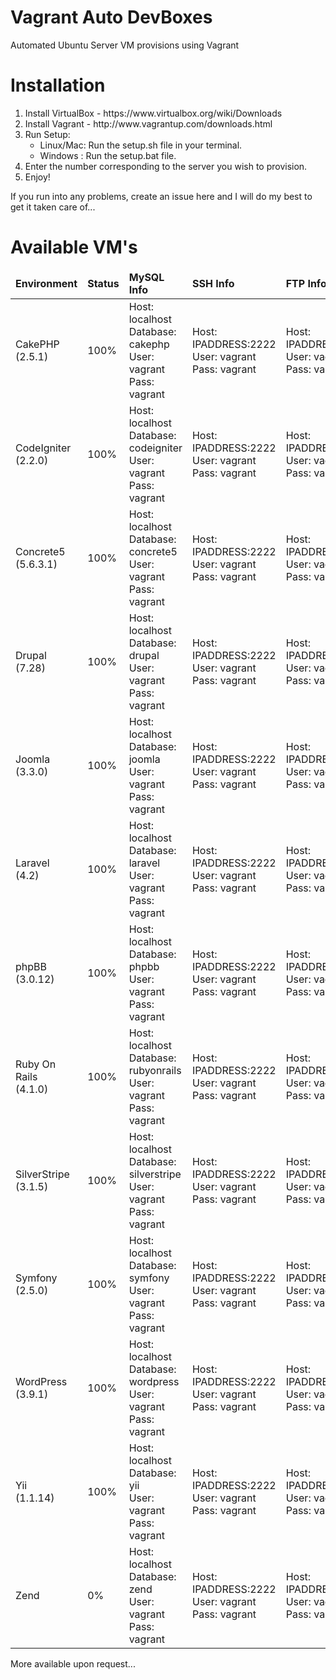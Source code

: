 Vagrant Auto DevBoxes
===============

Automated Ubuntu Server VM provisions using Vagrant

<h1>Installation</h1>
<ol>
    <li>Install VirtualBox - https://www.virtualbox.org/wiki/Downloads</li>
    <li>Install Vagrant - http://www.vagrantup.com/downloads.html</li>
    <li>Run Setup:
        <ul>
            <li>Linux/Mac: Run the setup.sh file in your terminal.</li>
            <li>Windows  : Run the setup.bat file.</li>
        </ul>
    </li>
    <li>Enter the number corresponding to the server you wish to provision.</li>
    <li>Enjoy!</li>
</ol>

<p>If you run into any problems, create an issue here and I will do my best to get it taken care of...</p>

<h1>Available VM's</h1>

<table>
    <thead>
        <td><b>Environment</b></td>
        <td><b>Status</b></td>
        <td><b>MySQL Info</b></td>
        <td><b>SSH Info</b></td>
        <td><b>FTP Info</b></td>
    </thead>
    <tr>
        <td>CakePHP <br />(2.5.1)</td>
        <td>100%</td>
        <td>Host: localhost <br />Database: cakephp <br />User: vagrant <br />Pass: vagrant</td>
        <td>Host: IPADDRESS:2222 <br />User: vagrant <br />Pass: vagrant</td>
        <td>Host: IPADDRESS:21 <br />User: vagrant <br />Pass: vagrant</td>
    </tr>
    <tr>
        <td>CodeIgniter <br />(2.2.0)</td>
        <td>100%</td>
        <td>Host: localhost <br />Database: codeigniter <br />User: vagrant <br />Pass: vagrant</td>
        <td>Host: IPADDRESS:2222 <br />User: vagrant <br />Pass: vagrant</td>
        <td>Host: IPADDRESS:21 <br />User: vagrant <br />Pass: vagrant</td>
    </tr>
    <tr>
        <td>Concrete5 <br />(5.6.3.1)</td>
        <td>100%</td>
        <td>Host: localhost <br />Database: concrete5 <br />User: vagrant <br />Pass: vagrant</td>
        <td>Host: IPADDRESS:2222 <br />User: vagrant <br />Pass: vagrant</td>
        <td>Host: IPADDRESS:21 <br />User: vagrant <br />Pass: vagrant</td>
    </tr>
    <tr>
        <td>Drupal <br />(7.28)</td>
        <td>100%</td>
        <td>Host: localhost <br />Database: drupal <br />User: vagrant <br />Pass: vagrant</td>
        <td>Host: IPADDRESS:2222 <br />User: vagrant <br />Pass: vagrant</td>
        <td>Host: IPADDRESS:21 <br />User: vagrant <br />Pass: vagrant</td>
    </tr>
    <tr>
        <td>Joomla <br />(3.3.0)</td>
        <td>100%</td>
        <td>Host: localhost <br />Database: joomla <br />User: vagrant <br />Pass: vagrant</td>
        <td>Host: IPADDRESS:2222 <br />User: vagrant <br />Pass: vagrant</td>
        <td>Host: IPADDRESS:21 <br />User: vagrant <br />Pass: vagrant</td>
    </tr>
    <tr>
        <td>Laravel <br />(4.2)</td>
        <td>100%</td>
        <td>Host: localhost <br />Database: laravel <br />User: vagrant <br />Pass: vagrant</td>
        <td>Host: IPADDRESS:2222 <br />User: vagrant <br />Pass: vagrant</td>
        <td>Host: IPADDRESS:21 <br />User: vagrant <br />Pass: vagrant</td>
    </tr>
    <tr>
        <td>phpBB <br />(3.0.12)</td>
        <td>100%</td>
        <td>Host: localhost <br />Database: phpbb <br />User: vagrant <br />Pass: vagrant</td>
        <td>Host: IPADDRESS:2222 <br />User: vagrant <br />Pass: vagrant</td>
        <td>Host: IPADDRESS:21 <br />User: vagrant <br />Pass: vagrant</td>
    </tr>
    <tr>
        <td>Ruby On Rails <br />(4.1.0)</td>
        <td>100%</td>
        <td>Host: localhost <br />Database: rubyonrails <br />User: vagrant <br />Pass: vagrant</td>
        <td>Host: IPADDRESS:2222 <br />User: vagrant <br />Pass: vagrant</td>
        <td>Host: IPADDRESS:21 <br />User: vagrant <br />Pass: vagrant</td>
    </tr>
    <tr>
        <td>SilverStripe <br />(3.1.5)</td>
        <td>100%</td>
        <td>Host: localhost <br />Database: silverstripe <br />User: vagrant <br />Pass: vagrant</td>
        <td>Host: IPADDRESS:2222 <br />User: vagrant <br />Pass: vagrant</td>
        <td>Host: IPADDRESS:21 <br />User: vagrant <br />Pass: vagrant</td>
    </tr>
    <tr>
        <td>Symfony <br />(2.5.0)</td>
        <td>100%</td>
        <td>Host: localhost <br />Database: symfony <br />User: vagrant <br />Pass: vagrant</td>
        <td>Host: IPADDRESS:2222 <br />User: vagrant <br />Pass: vagrant</td>
        <td>Host: IPADDRESS:21 <br />User: vagrant <br />Pass: vagrant</td>
    </tr>
    <tr>
        <td>WordPress <br />(3.9.1)</td>
        <td>100%</td>
        <td>Host: localhost <br />Database: wordpress <br />User: vagrant <br />Pass: vagrant</td>
        <td>Host: IPADDRESS:2222 <br />User: vagrant <br />Pass: vagrant</td>
        <td>Host: IPADDRESS:21 <br />User: vagrant <br />Pass: vagrant</td>
    </tr>
    <tr>
        <td>Yii <br />(1.1.14)</td>
        <td>100%</td>
        <td>Host: localhost <br />Database: yii <br />User: vagrant <br />Pass: vagrant</td>
        <td>Host: IPADDRESS:2222 <br />User: vagrant <br />Pass: vagrant</td>
        <td>Host: IPADDRESS:21 <br />User: vagrant <br />Pass: vagrant</td>
    </tr>
    <tr>
        <td>Zend</td>
        <td>0%</td>
        <td>Host: localhost <br />Database: zend <br />User: vagrant <br />Pass: vagrant</td>
        <td>Host: IPADDRESS:2222 <br />User: vagrant <br />Pass: vagrant</td>
        <td>Host: IPADDRESS:21 <br />User: vagrant <br />Pass: vagrant</td>
    </tr>
</table>

<p>More available upon request...</p>

